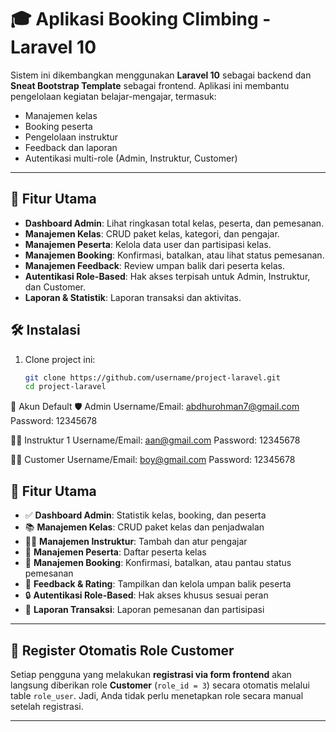 # 🎓 Aplikasi Booking Climbing - Laravel 10

Sistem ini dikembangkan menggunakan **Laravel 10** sebagai backend dan **Sneat Bootstrap Template** sebagai frontend. Aplikasi ini membantu pengelolaan kegiatan belajar-mengajar, termasuk:

- Manajemen kelas
- Booking peserta
- Pengelolaan instruktur
- Feedback dan laporan
- Autentikasi multi-role (Admin, Instruktur, Customer)

---

## 🚀 Fitur Utama

- **Dashboard Admin**: Lihat ringkasan total kelas, peserta, dan pemesanan.
- **Manajemen Kelas**: CRUD paket kelas, kategori, dan pengajar.
- **Manajemen Peserta**: Kelola data user dan partisipasi kelas.
- **Manajemen Booking**: Konfirmasi, batalkan, atau lihat status pemesanan.
- **Manajemen Feedback**: Review umpan balik dari peserta kelas.
- **Autentikasi Role-Based**: Hak akses terpisah untuk Admin, Instruktur, dan Customer.
- **Laporan & Statistik**: Laporan transaksi dan aktivitas.


## 🛠️ Instalasi

1. Clone project ini:
   ```bash
   git clone https://github.com/username/project-laravel.git
   cd project-laravel


🔐 Akun Default
🛡️ Admin
Username/Email: abdhurohman7@gmail.com
Password: 12345678

👨‍🏫 Instruktur 1
Username/Email: aan@gmail.com
Password: 12345678

👨‍🏫 Customer
Username/Email: boy@gmail.com
Password: 12345678

## 🚀 Fitur Utama

- ✅ **Dashboard Admin**: Statistik kelas, booking, dan peserta
- 📚 **Manajemen Kelas**: CRUD paket kelas dan penjadwalan
- 🧑‍🏫 **Manajemen Instruktur**: Tambah dan atur pengajar
- 👥 **Manajemen Peserta**: Daftar peserta kelas
- 📝 **Manajemen Booking**: Konfirmasi, batalkan, atau pantau status pemesanan
- 🌟 **Feedback & Rating**: Tampilkan dan kelola umpan balik peserta
- 🔒 **Autentikasi Role-Based**: Hak akses khusus sesuai peran
- 🧾 **Laporan Transaksi**: Laporan pemesanan dan partisipasi

---

## 🧪 Register Otomatis Role Customer

Setiap pengguna yang melakukan **registrasi via form frontend** akan langsung diberikan role **Customer** (`role_id = 3`) secara otomatis melalui table `role_user`. Jadi, Anda tidak perlu menetapkan role secara manual setelah registrasi.

---
